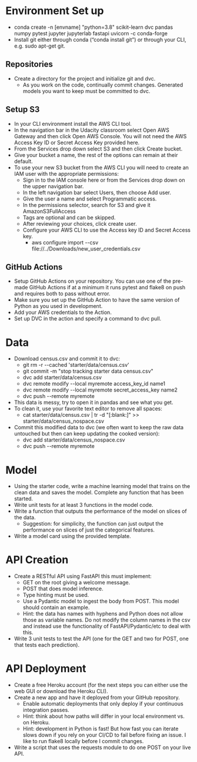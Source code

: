# Environment Set up
* conda create -n [envname] "python=3.8" scikit-learn dvc pandas numpy pytest jupyter jupyterlab fastapi uvicorn -c conda-forge
* Install git either through conda (“conda install git”) or through your CLI, e.g. sudo apt-get git.

## Repositories
* Create a directory for the project and initialize git and dvc.
    * As you work on the code, continually commit changes. Generated models you want to keep must be committed to dvc.

## Setup S3
* In your CLI environment install the AWS CLI tool.
* In the navigation bar in the Udacity classroom select Open AWS Gateway and then click Open AWS Console. You will not need the AWS Access Key ID or Secret Access Key provided here.
* From the Services drop down select S3 and then click Create bucket.
* Give your bucket a name, the rest of the options can remain at their default.
* To use your new S3 bucket from the AWS CLI you will need to create an IAM user with the appropriate permissions:
    * Sign in to the IAM console here or from the Services drop down on the upper navigation bar.
    * In the left navigation bar select Users, then choose Add user.
    * Give the user a name and select Programmatic access.
    * In the permissions selector, search for S3 and give it AmazonS3FullAccess
    * Tags are optional and can be skipped.
    * After reviewing your choices, click create user.
    * Configure your AWS CLI to use the Access key ID and Secret Access key.
        * aws configure import --csv file://../Downloads/new_user_credentials.csv

## GitHub Actions
* Setup GitHub Actions on your repository. You can use one of the pre-made GitHub Actions if at a minimum it runs pytest and flake8 on push and requires both to pass without error.
* Make sure you set up the GitHub Action to have the same version of Python as you used in development.
* Add your AWS credentials to the Action.
* Set up DVC in the action and specify a command to dvc pull.

# Data
* Download census.csv and commit it to dvc:
    * git rm -r --cached 'starter/data/census.csv'
    *  git commit -m "stop tracking starter data census.csv"
    * dvc add starter/data/census.csv
    * dvc remote modify --local myremote access_key_id name1
    * dvc remote modify --local myremote secret_access_key name2
    * dvc push --remote myremote
* This data is messy, try to open it in pandas and see what you get.
* To clean it, use your favorite text editor to remove all spaces:
    * cat starter/data/census.csv | tr -d "[:blank:]" >> starter/data/census_nospace.csv
* Commit this modified data to dvc (we often want to keep the raw data untouched but then can keep updating the cooked version):
    * dvc add starter/data/census_nospace.csv
    * dvc push --remote myremote

# Model
* Using the starter code, write a machine learning model that trains on the clean data and saves the model. Complete any function that has been started.
* Write unit tests for at least 3 functions in the model code.
* Write a function that outputs the performance of the model on slices of the data.
    * Suggestion: for simplicity, the function can just output the performance on slices of just the categorical features.
* Write a model card using the provided template.

# API Creation
*  Create a RESTful API using FastAPI this must implement:
    * GET on the root giving a welcome message.
    * POST that does model inference.
    * Type hinting must be used.
    * Use a Pydantic model to ingest the body from POST. This model should contain an example.
   	 * Hint: the data has names with hyphens and Python does not allow those as variable names. Do not modify the column names in the csv and instead use the functionality of FastAPI/Pydantic/etc to deal with this.
* Write 3 unit tests to test the API (one for the GET and two for POST, one that tests each prediction).

# API Deployment
* Create a free Heroku account (for the next steps you can either use the web GUI or download the Heroku CLI).
* Create a new app and have it deployed from your GitHub repository.
    * Enable automatic deployments that only deploy if your continuous integration passes.
    * Hint: think about how paths will differ in your local environment vs. on Heroku.
    * Hint: development in Python is fast! But how fast you can iterate slows down if you rely on your CI/CD to fail before fixing an issue. I like to run flake8 locally before I commit changes.
* Write a script that uses the requests module to do one POST on your live API.
